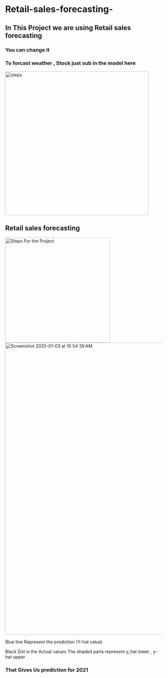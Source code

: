 # Retail-sales-forecasting-

## In This Project we are using Retail sales forecasting 
### You can change it 
### To forcast weather , Stock just sub in the model here 

<img width="458" alt="steps" src="https://github.com/user-attachments/assets/81aa53a0-a62b-4a90-a7fa-40bf3d08fc27" />

## Retail sales forecasting 

<img width="335" alt="Steps For the Project " src="https://github.com/user-attachments/assets/bce756a0-514f-402e-9090-02d8630da407" />



<img width="932" alt="Screenshot 2025-01-03 at 10 54 39 AM" src="https://github.com/user-attachments/assets/81c4e11f-cd56-4aa0-9e10-62b133ce71ef" />


Blue line Represent the prediction (Y-hat value)

Black Dot is the Actual values The shaded parts represent y_hat lower , y-hat upper
### That Gives Us prediction for 2021
